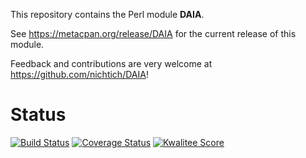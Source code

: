 This repository contains the Perl module **DAIA**.

See <https://metacpan.org/release/DAIA> for the current release of this module.

Feedback and contributions are very welcome at <https://github.com/nichtich/DAIA>!

# Status

[![Build Status](https://travis-ci.org/nichtich/DAIA.png)](https://travis-ci.org/nichtich/DAIA)
[![Coverage Status](https://coveralls.io/repos/nichtich/DAIA/badge.png)](https://coveralls.io/r/nichtich/DAIA)
[![Kwalitee Score](http://cpants.cpanauthors.org/dist/DAIA.png)](http://cpants.cpanauthors.org/dist/DAIA)
